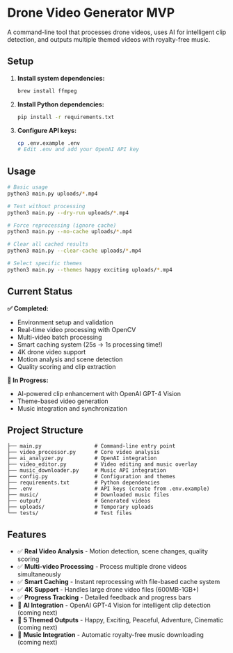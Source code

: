 # Drone Video Generator MVP

A command-line tool that processes drone videos, uses AI for intelligent clip detection, and outputs multiple themed videos with royalty-free music.

## Setup

1. **Install system dependencies:**
   ```bash
   brew install ffmpeg
   ```

2. **Install Python dependencies:**
   ```bash
   pip install -r requirements.txt
   ```

3. **Configure API keys:**
   ```bash
   cp .env.example .env
   # Edit .env and add your OpenAI API key
   ```

## Usage

```bash
# Basic usage
python3 main.py uploads/*.mp4

# Test without processing
python3 main.py --dry-run uploads/*.mp4

# Force reprocessing (ignore cache)
python3 main.py --no-cache uploads/*.mp4

# Clear all cached results
python3 main.py --clear-cache uploads/*.mp4

# Select specific themes
python3 main.py --themes happy exciting uploads/*.mp4
```

## Current Status

**✅ Completed:**
- Environment setup and validation
- Real-time video processing with OpenCV
- Multi-video batch processing
- Smart caching system (25s → 1s processing time!)
- 4K drone video support
- Motion analysis and scene detection
- Quality scoring and clip extraction

**🚧 In Progress:**
- AI-powered clip enhancement with OpenAI GPT-4 Vision
- Theme-based video generation
- Music integration and synchronization

## Project Structure

```
├── main.py                 # Command-line entry point
├── video_processor.py      # Core video analysis
├── ai_analyzer.py          # OpenAI integration
├── video_editor.py         # Video editing and music overlay
├── music_downloader.py     # Music API integration
├── config.py               # Configuration and themes
├── requirements.txt        # Python dependencies
├── .env                    # API keys (create from .env.example)
├── music/                  # Downloaded music files
├── output/                 # Generated videos
├── uploads/                # Temporary uploads
└── tests/                  # Test files
```

## Features

- ✅ **Real Video Analysis** - Motion detection, scene changes, quality scoring
- ✅ **Multi-video Processing** - Process multiple drone videos simultaneously
- ✅ **Smart Caching** - Instant reprocessing with file-based cache system
- ✅ **4K Support** - Handles large drone video files (600MB-1GB+)
- ✅ **Progress Tracking** - Detailed feedback and progress bars
- 🚧 **AI Integration** - OpenAI GPT-4 Vision for intelligent clip detection (coming next)
- 🚧 **5 Themed Outputs** - Happy, Exciting, Peaceful, Adventure, Cinematic (coming next)
- 🚧 **Music Integration** - Automatic royalty-free music downloading (coming next)
